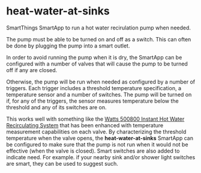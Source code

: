 # heat-water-at-sinks
SmartThings SmartApp to run a hot water recirulation pump when needed.

The pump must be able to be turned on and off as a switch.
This can often be done by plugging the pump into a smart outlet.

In order to avoid running the pump when it is dry, the SmartApp can be configured with a number of valves that will cause the pump to be turned off if any are closed.

Otherwise, the pump will be run when needed as configured by a number of triggers.
Each trigger includes a threshold temperature specification, a temperature sensor and a number of switches.
The pump will be turned on if, for any of the triggers, the sensor measures temperature below the threshold and any of its switches are on.

This works well with something like the [Watts 500800 Instant Hot Water Recirculating System](https://www.amazon.com/dp/B000E78XHG) that has been enhanced with temperature measurement capabilities on each valve.
By characterizing the threshold temperature when the valve opens, the **heat-water-at-sinks** SmartApp can be configured to make sure that the pump is not run when it would not be effective (when the valve is closed). Smart switches are also added to indicate need. For example. if your nearby sink and/or shower light switches are smart, they can be used to suggest such.
